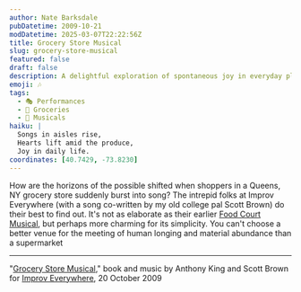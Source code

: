 ```yaml
---
author: Nate Barksdale
pubDatetime: 2009-10-21
modDatetime: 2025-03-07T22:22:56Z
title: Grocery Store Musical
slug: grocery-store-musical
featured: false
draft: false
description: A delightful exploration of spontaneous joy in everyday places, exemplified by Improv Everywhere's charming "Grocery Store Musical" in Queens, NY.
emoji: 🎶
tags:
  - 🎭 Performances
  - 🥦 Groceries
  - 🎤 Musicals
haiku: |
  Songs in aisles rise,  
  Hearts lift amid the produce,  
  Joy in daily life.
coordinates: [40.7429, -73.8230]
---
```


How are the horizons of the possible shifted when shoppers in a Queens, NY grocery store suddenly burst into song? The intrepid folks at Improv Everywhere (with a song co-written by my old college pal Scott Brown) do their best to find out. It's not as elaborate as their earlier [Food Court Musical](http://improveverywhere.com/2008/03/09/food-court-musical/), but perhaps more charming for its simplicity. You can't choose a better venue for the meeting of human longing and material abundance than a supermarket

---

"[Grocery Store Musical](http://improveverywhere.com/2009/10/20/grocery-store-musical/)," book and music by Anthony King and Scott Brown for [Improv Everywhere](http://improveverywhere.com/2009/10/20/grocery-store-musical/), 20 October 2009
